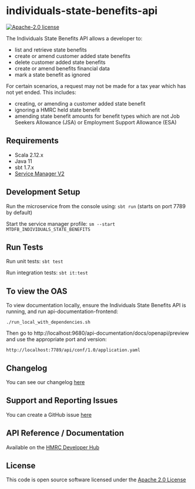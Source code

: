 individuals-state-benefits-api
========================

[![Apache-2.0 license](http://img.shields.io/badge/license-Apache-blue.svg)](http://www.apache.org/licenses/LICENSE-2.0.html)

The Individuals State Benefits API allows a developer to:

- list and retrieve state benefits
- create or amend customer added state benefits
- delete customer added state benefits
- create or amend benefits financial data
- mark a state benefit as ignored

For certain scenarios, a request may not be made for a tax year which has not yet ended. This includes:

- creating, or amending a customer added state benefit
- ignoring a HMRC held state benefit
- amending state benefit amounts for benefit types which are not Job Seekers Allowance (JSA) or Employment Support
  Allowance (ESA)

## Requirements

- Scala 2.12.x
- Java 11
- sbt 1.7.x
- [Service Manager V2](https://github.com/hmrc/sm2)

## Development Setup

Run the microservice from the console using: `sbt run` (starts on port 7789 by default)

Start the service manager profile: `sm --start MTDFB_INDIVIDUALS_STATE_BENEFITS`

## Run Tests

Run unit tests: `sbt test`

Run integration tests: `sbt it:test`

## To view the OAS

To view documentation locally, ensure the Individuals State Benefits API is running, and run api-documentation-frontend:

```
./run_local_with_dependencies.sh
```

Then go to http://localhost:9680/api-documentation/docs/openapi/preview and use the appropriate port and version:

```
http://localhost:7789/api/conf/1.0/application.yaml
```

## Changelog

You can see our changelog [here](https://github.com/hmrc/income-tax-mtd-changelog)

## Support and Reporting Issues

You can create a GitHub issue [here](https://github.com/hmrc/income-tax-mtd-changelog/issues)

## API Reference / Documentation

Available on
the [HMRC Developer Hub](https://developer.service.hmrc.gov.uk/api-documentation/docs/api/service/individuals-state-benefits-api)

## License

This code is open source software licensed under
the [Apache 2.0 License]("http://www.apache.org/licenses/LICENSE-2.0.html")